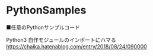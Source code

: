 # PythonSamples
■任意のPythonサンプルコード

Python3 自作モジュールのインポートにハマる  
https://chaika.hatenablog.com/entry/2018/08/24/090000
